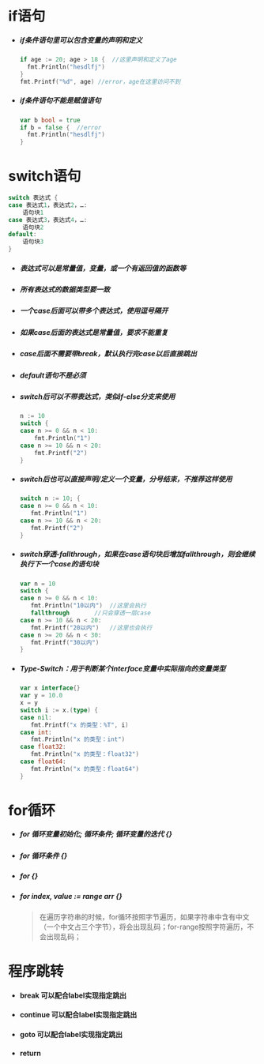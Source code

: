 # if语句

- ##### if条件语句里可以包含变量的声明和定义

  ```go
  if age := 20; age > 18 {	//这里声明和定义了age
  	fmt.Println("hesdlfj")
  }
  fmt.Printf("%d", age) //error，age在这里访问不到
  ```

- ##### if条件语句不能是赋值语句

  ```go
  var b bool = true
  if b = false {  //error
  	fmt.Println("hesdlfj")
  }
  ```

  

# switch语句

```go
switch 表达式 {
case 表达式1，表达式2，…:
	语句块1
case 表达式3，表达式4，…:
	语句块2
default:
	语句块3
}
```

- ##### 表达式可以是常量值，变量，或一个有返回值的函数等

- ##### 所有表达式的数据类型要一致

- ##### 一个case后面可以带多个表达式，使用逗号隔开

- ##### 如果case后面的表达式是常量值，要求不能重复

- ##### case后面不需要带break，默认执行完case以后直接跳出

- ##### default语句不是必须

- ##### switch后可以不带表达式，类似if-else分支来使用

     ```go
     n := 10
     switch {
     case n >= 0 && n < 10:
         fmt.Println("1")
     case n >= 10 && n < 20:
         fmt.Printf("2")
     }
     ```

- ##### switch后也可以直接声明/定义一个变量，分号结束，不推荐这样使用

     ```go
     switch n := 10; {
     case n >= 0 && n < 10:
     	fmt.Println("1")
     case n >= 10 && n < 20:
     	fmt.Printf("2")
     }
     ```

- ##### switch穿透-fallthrough，如果在case语句块后增加fallthrough，则会继续执行下一个case的语句块

     ```go
     var n = 10
     switch {
     case n >= 0 && n < 10:
     	fmt.Println("10以内")  //这里会执行
      	fallthrough       //只会穿透一层case
     case n >= 10 && n < 20:
     	fmt.Printf("20以内")   //这里也会执行
     case n >= 20 && n < 30:
     	fmt.Printf("30以内")
     }
     ```

- ##### Type-Switch：用于判断某个interface变量中实际指向的变量类型

     ```go
     var x interface{}
     var y = 10.0
     x = y
     switch i := x.(type) {
     case nil:
     	fmt.Printf("x 的类型：%T", i)
     case int:
     	fmt.Println("x 的类型：int")
     case float32:
     	fmt.Println("x 的类型：float32")
     case float64:
     	fmt.Println("x 的类型：float64")
     }
     ```

     

# for循环

- ##### for 循环变量初始化; 循环条件; 循环变量的迭代 {} 

- ##### for 循环条件 {}

- ##### for {}

- ##### for index, value := range arr {}

     > 在遍历字符串的时候，for循环按照字节遍历，如果字符串中含有中文（一个中文占三个字节），将会出现乱码；for-range按照字符遍历，不会出现乱码；

     

# 程序跳转

- #### break 可以配合label实现指定跳出

- #### continue 可以配合label实现指定跳出
- #### goto 可以配合label实现指定跳出

- #### return